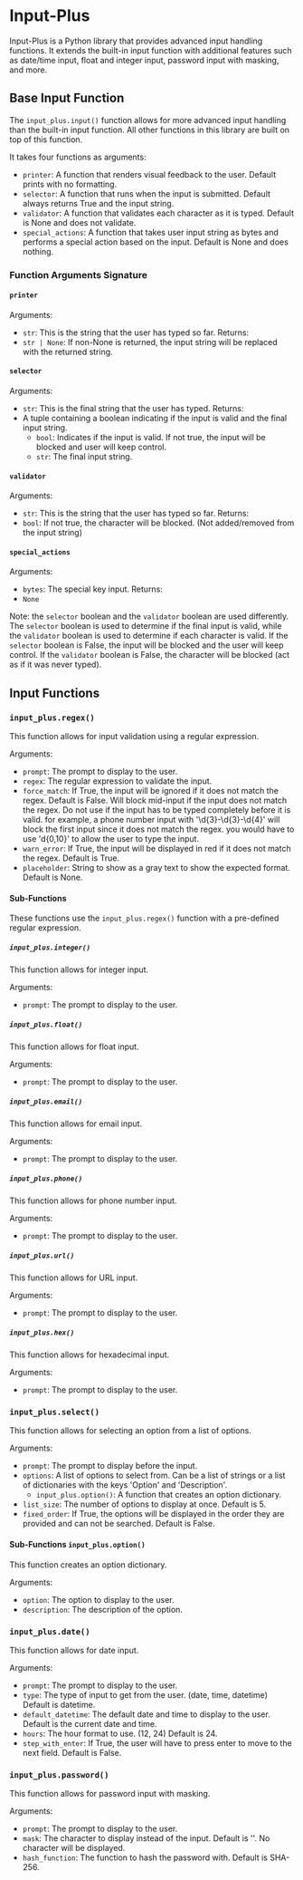 # Input-Plus

Input-Plus is a Python library that provides advanced input handling functions. It extends the built-in input function with additional features such as date/time input, float and integer input, password input with masking, and more.

## Base Input Function

The `input_plus.input()` function allows for more advanced input handling than the built-in input function. All other functions in this library are built on top of this function.

It takes four functions as arguments:
- `printer`: A function that renders visual feedback to the user. Default prints with no formatting.
- `selector`: A function that runs when the input is submitted. Default always returns True and the input string.
- `validator`: A function that validates each character as it is typed. Default is None and does not validate.
- `special_actions`: A function that takes user input string as bytes and performs a special action based on the input. Default is None and does nothing.

### Function Arguments Signature

#### `printer`
Arguments:
- `str`: This is the string that the user has typed so far.
Returns:
- `str | None`: If non-None is returned, the input string will be replaced with the returned string.

#### `selector`
Arguments:
- `str`: This is the final string that the user has typed.
Returns:
- A tuple containing a boolean indicating if the input is valid and the final input string.
  - `bool`: Indicates if the input is valid. If not true, the input will be blocked and user will keep control.
  - `str`: The final input string.

#### `validator`
Arguments:
- `str`: This is the string that the user has typed so far.
Returns:
- `bool`: If not true, the character will be blocked. (Not added/removed from the input string)

#### `special_actions`
Arguments:
- `bytes`: The special key input.
Returns:
- `None`

Note: the `selector` boolean and the `validator` boolean are used differently. The `selector` boolean is used to determine if the final input is valid, while the `validator` boolean is used to determine if each character is valid. If the `selector` boolean is False, the input will be blocked and the user will keep control. If the `validator` boolean is False, the character will be blocked (act as if it was never typed).

## Input Functions

### `input_plus.regex()`

This function allows for input validation using a regular expression.

Arguments:
- `prompt`: The prompt to display to the user.
- `regex`: The regular expression to validate the input.
- `force_match`: If True, the input will be ignored if it does not match the regex. Default is False.
    Will block mid-input if the input does not match the regex. Do not use if the input has to be typed completely before it is valid.
    for example, a phone number input with '\d{3}-\d{3}-\d{4}' will block the first input since it does not match the regex. you would have to use 'd{0,10}' to allow the user to type the input.
- `warn_error`: If True, the input will be displayed in red if it does not match the regex. Default is True.
- `placeholder`: String to show as a gray text to show the expected format. Default is None.

#### Sub-Functions

These functions use the `input_plus.regex()` function with a pre-defined regular expression.

##### `input_plus.integer()`

This function allows for integer input.

Arguments:
- `prompt`: The prompt to display to the user.

##### `input_plus.float()`

This function allows for float input.

Arguments:
- `prompt`: The prompt to display to the user.

##### `input_plus.email()`

This function allows for email input.

Arguments:
- `prompt`: The prompt to display to the user.

##### `input_plus.phone()`

This function allows for phone number input.

Arguments:
- `prompt`: The prompt to display to the user.

##### `input_plus.url()`

This function allows for URL input.

Arguments:
- `prompt`: The prompt to display to the user.

##### `input_plus.hex()`

This function allows for hexadecimal input.

Arguments:
- `prompt`: The prompt to display to the user.

### `input_plus.select()`

This function allows for selecting an option from a list of options.

Arguments:
- `prompt`: The prompt to display before the input.
- `options`: A list of options to select from. Can be a list of strings or a list of dictionaries with the keys 'Option' and 'Description'.
    - `input_plus.option()`: A function that creates an option dictionary.
- `list_size`: The number of options to display at once. Default is 5.
- `fixed_order`: If True, the options will be displayed in the order they are provided and can not be searched. Default is False.

#### Sub-Functions `input_plus.option()`

This function creates an option dictionary.

Arguments:
- `option`: The option to display to the user.
- `description`: The description of the option.

### `input_plus.date()`

This function allows for date input.

Arguments:
- `prompt`: The prompt to display to the user.
- `type`: The type of input to get from the user. (date, time, datetime) Default is datetime.
- `default_datetime`: The default date and time to display to the user. Default is the current date and time.
- `hours`: The hour format to use. (12, 24) Default is 24.
- `step_with_enter`: If True, the user will have to press enter to move to the next field. Default is False.

### `input_plus.password()`

This function allows for password input with masking.

Arguments:
- `prompt`: The prompt to display to the user.
- `mask`: The character to display instead of the input. Default is ''. No character will be displayed.
- `hash_function`: The function to hash the password with. Default is SHA-256.